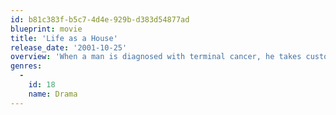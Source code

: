 ```yaml
---
id: b81c383f-b5c7-4d4e-929b-d383d54877ad
blueprint: movie
title: 'Life as a House'
release_date: '2001-10-25'
overview: 'When a man is diagnosed with terminal cancer, he takes custody of his misanthropic teenage son, for whom quality time means getting high, engaging in small-time prostitution, and avoiding his father.'
genres:
  -
    id: 18
    name: Drama
---
```

